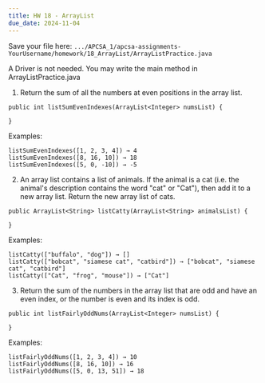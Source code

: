 ```yaml
---
title: HW 18 - ArrayList
due_date: 2024-11-04
---
```


Save your file here: ```.../APCSA_1/apcsa-assignments-YourUsername/homework/18_ArrayList/ArrayListPractice.java```

A Driver is not needed. You may write the main method in ArrayListPractice.java

1. Return the sum of all the numbers at even positions in the array list.

```
public int listSumEvenIndexes(ArrayList<Integer> numsList) {     
  
}
```

Examples:

```
listSumEvenIndexes([1, 2, 3, 4]) → 4
listSumEvenIndexes([8, 16, 10]) → 18
listSumEvenIndexes([5, 0, -10]) → -5
```

2. An array list contains a list of animals. If the animal is a cat (i.e. the animal's description contains the word "cat" or "Cat"), then add it to a new array list. Return the new array list of cats.

```
public ArrayList<String> listCatty(ArrayList<String> animalsList) {    
  
}
```

Examples:

```
listCatty(["buffalo", "dog"]) → []
listCatty(["bobcat", "siamese cat", "catbird"]) → ["bobcat", "siamese cat", "catbird"]
listCatty(["Cat", "frog", "mouse"]) → ["Cat"]
```

3. Return the sum of the numbers in the array list that are odd and have an even index, or the number is even and its index is odd.

```
public int listFairlyOddNums(ArrayList<Integer> numsList) { 
  
}
```

Examples:
```
listFairlyOddNums([1, 2, 3, 4]) → 10
listFairlyOddNums([8, 16, 10]) → 16
listFairlyOddNums([5, 0, 13, 51]) → 18
```
